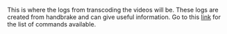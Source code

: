 This is where the logs from transcoding the videos will be. These logs are created from handbrake and can give useful information. Go to this [link](https://github.com/donmelton/video_transcoding#using-query-handbrake-log) for the list of commands available.